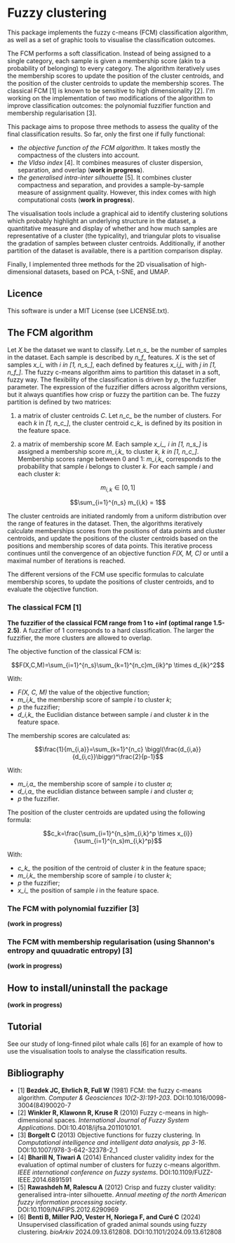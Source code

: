 # Fuzzy clustering

This package implements the fuzzy c-means (FCM) classification algorithm, as well as a set of graphic tools to visualise the classification outcomes.

The FCM performs a soft classification. Instead of being assigned to a single category, each sample is given a membership score (akin to a probability of belonging) to every category. The algorithm iteratively uses the membership scores to update the position of the cluster centroids, and the position of the cluster centroids to update the membership scores. The classical FCM [1] is known to be sensitive to high dimensionality [2]. I'm working on the implementation of two modifications of the algorithm to improve classification outcomes: the polynomial fuzzifier function and membership regularisation [3].

This package aims to propose three methods to assess the quality of the final classification results. So far, only the first one if fully functional:

- *the objective function of the FCM algorithm*. It takes mostly the compactness of the clusters into account.
- *the VIdso index* [4]. It combines measures of cluster dispersion, separation, and overlap (**work in progress**).
- *the generalised intra-inter silhouette* [5]. It combines cluster compactness and separation, and provides a sample-by-sample measure of assignment quality. However, this index comes with high computational costs (**work in progress**).

The visualisation tools include a graphical aid to identify clustering solutions which probably highlight an underlying structure in the dataset, a quantitative measure and display of whether and how much samples are representative of a cluster (the typicality), and triangular plots to visualise the gradation of samples between cluster centroids. Additionally, if another partition of the dataset is available, there is a partition comparison display.

Finally, I implemented three methods for the 2D visualisation of high-dimensional datasets, based on PCA, t-SNE, and UMAP.

## Licence

This software is under a MIT License (see LICENSE.txt).

## The FCM algorithm

Let *X* be the dataset we want to classify. Let *n_s_* be the number of samples in the dataset. Each sample is described by *n_f_* features.  *X* is the set of samples *x_i_* with *i in [1, n_s_]*, each defined by features *x_i,j_* with *j in [1, n_f_]*. The fuzzy c-means algorithm aims to partition this dataset in a soft, fuzzy way. The flexibility of the classification is driven by *p*, the fuzzifier parameter. The expression of the fuzzifier differs across algorithm versions, but it always quantifies how crisp or fuzzy the partition can be. The fuzzy partition is defined by two matrices:

1. a matrix of cluster centroids *C*. Let *n_c_*  be the number of clusters. For each *k* in *[1, n_c_]*, the cluster centroid *c_k_* is defined by its position in the feature space.

2. a matrix of membership score *M*. Each sample *x_i_, i in [1, n_s_]* is assigned a membership score *m_i,k_* to cluster *k, k in [1, n_c_]*. Membership scores range between 0 and 1: *m_i,k_* corresponds to the probability that sample *i* belongs to cluster *k*. For each sample *i* and each cluster *k*:

$$m_{i,k} \in [0, 1]$$

$$\sum_{i=1}^{n_s} m_{i,k} = 1$$

The cluster centroids are initiated randomly from a uniform distribution over the range of features in the dataset. Then, the algorithms iteratively calculate memberships scores from the positions of data points and cluster centroids, and update the positions of the cluster centroids based on the positions and membership scores of data points. This iterative process continues until the convergence of an objective function *F(X, M, C)* or until a maximal number of iterations is reached.

The different versions of the FCM use specific formulas to calculate membership scores, to update the positions of cluster centroids, and to evaluate the objective function.

### The classical FCM [1]

**The fuzzifier of the classical FCM range from 1 to +inf (optimal range 1.5-2.5)**. A fuzzifier of 1 corresponds to a hard classification. The larger the fuzzifier, the more clusters are allowed to overlap.

The objective function of the classical FCM is:

$$F(X,C,M)=\sum_{i=1}^{n_s}\sum_{k=1}^{n_c}m_{ik}^p \times d_{ik}^2$$

With:

- *F(X, C, M)* the value of the objective function;
- *m_i,k_* the membership score of sample *i* to cluster *k*;
- *p* the fuzzifier;
- *d_i,k_* the Euclidian distance between sample *i*  and cluster *k* in the feature space.

The membership scores are calculated as:

$$\frac{1}{m_{i,a}}=\sum_{k=1}^{n_c} \biggl(\frac{d_{i,a}}{d_{i,c}}\biggr)^\frac{2}{p-1}$$

With:

- *m_i,a_* the membership score of sample *i* to cluster *a*;
- *d_i,a_* the euclidian distance between sample *i* and cluster *a*;
- *p* the fuzzifier.

The position of the cluster centroids are updated using the following formula:

$$c_k=\frac{\sum_{i=1}^{n_s}m_{i,k}^p \times x_{i}}{\sum_{i=1}^{n_s}m_{i,k}^p}$$

With:

- *c_k_* the position of the centroid of cluster *k* in the feature space;
- *m_i,k_* the membership score of sample *i* to cluster *k*;
- *p* the fuzzifier;
- *x_i_* the position of sample *i* in the feature space.

### The FCM with polynomial fuzzifier [3]

**(work in progress)**

### The FCM with membership regularisation (using Shannon's entropy and quuadratic entropy) [3]

**(work in progress)**

## How to install/uninstall the package

 **(work in progress)**

## Tutorial

See our study of long-finned pilot whale calls [6] for an example of how to use the visualisation tools to analyse the classification results.

## Bibliography

- [1] **Bezdek JC, Ehrlich R, Full W** (1981) FCM: the fuzzy c-means algorithm. *Computer & Geosciences 10(2-3):191-203*. DOI:10.1016/0098-3004(84)90020-7
- [2] **Winkler R, Klawonn R, Kruse R** (2010) Fuzzy c-means in high-dimensional spaces. *International Journal of Fuzzy System Applications*. DOI:10.4018/ijfsa.2011010101.
- [3] **Borgelt C** (2013) Objective functions for fuzzy clustering. In *Computational intelligence and intelligent data analysis, pp 3-16*. DOI:10.1007/978-3-642-32378-2_1
- [4] **Bharill N, Tiwari A** (2014) Enhanced cluster validity index for the evaluation of optimal number of clusters for fuzzy c-means algorithm. *IEEE international conference on fuzzy systems*. DOI:10.1109/FUZZ-IEEE.2014.6891591
- [5] **Rawashdeh M, Ralescu A** (2012) Crisp and fuzzy cluster validity: generalised intra-inter silhouette. *Annual meeting of the north American fuzzy information processing society*. DOI:10.1109/NAFIPS.2012.6290969
- [6] **Benti B, Miller PJO, Vester H, Noriega F, and Curé C** (2024) Unsupervised classification of graded animal sounds using fuzzy clustering. *bioArkiv* 2024.09.13.612808. DOI:10.1101/2024.09.13.612808 
